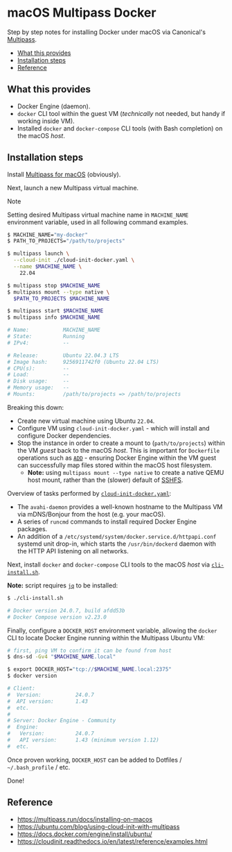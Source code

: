 # macOS Multipass Docker

Step by step notes for installing Docker under macOS via Canonical's [Multipass](https://multipass.run/).

- [What this provides](#what-this-provides)
- [Installation steps](#installation-steps)
- [Reference](#reference)

## What this provides

- Docker Engine (daemon).
- `docker` CLI tool within the guest VM (_technically_ not needed, but handy if working inside VM).
- Installed `docker` and `docker-compose` CLI tools (with Bash completion) on the macOS _host_.

## Installation steps

Install [Multipass for macOS](https://multipass.run/docs/installing-on-macos) (obviously).

Next, launch a new Multipass virtual machine.

> [!NOTE]
> Setting desired Multipass virtual machine name in `MACHINE_NAME` environment variable, used in all following command examples.

```sh
$ MACHINE_NAME="my-docker"
$ PATH_TO_PROJECTS="/path/to/projects"

$ multipass launch \
  --cloud-init ./cloud-init-docker.yaml \
  --name $MACHINE_NAME \
    22.04

$ multipass stop $MACHINE_NAME
$ multipass mount --type native \
  $PATH_TO_PROJECTS $MACHINE_NAME

$ multipass start $MACHINE_NAME
$ multipass info $MACHINE_NAME

# Name:           MACHINE_NAME
# State:          Running
# IPv4:           --

# Release:        Ubuntu 22.04.3 LTS
# Image hash:     9256911742f0 (Ubuntu 22.04 LTS)
# CPU(s):         --
# Load:           --
# Disk usage:     --
# Memory usage:   --
# Mounts:         /path/to/projects => /path/to/projects
```

Breaking this down:

- Create new virtual machine using Ubuntu `22.04`.
- Configure VM using `cloud-init-docker.yaml` - which will install and configure Docker dependencies.
- Stop the instance in order to create a mount to (`path/to/projects`) within the VM _guest_ back to the macOS _host_. This is important for `Dockerfile` operations such as [`ADD`](https://docs.docker.com/engine/reference/builder/#add) - ensuring Docker Engine within the VM guest can successfully map files stored within the macOS host filesystem.
	- **Note:** using `multipass mount --type native` to create a native QEMU host mount, rather than the (slower) default of [SSHFS](https://github.com/libfuse/sshfs).

Overview of tasks performed by [`cloud-init-docker.yaml`](cloud-init-docker.yaml):

- The `avahi-daemon` provides a well-known hostname to the Multipass VM via mDNS/Bonjour from the host (e.g. your macOS).
- A series of `runcmd` commands to install required Docker Engine packages.
- An addition of a `/etc/systemd/system/docker.service.d/httpapi.conf` systemd unit drop-in, which starts the `/usr/bin/dockerd` daemon with the HTTP API listening on all networks.

Next, install `docker` and `docker-compose` CLI tools to the macOS _host_ via [`cli-install.sh`](cli-install.sh).

**Note:** script requires [`jq`](https://jqlang.github.io/jq/) to be installed:

```sh
$ ./cli-install.sh

# Docker version 24.0.7, build afdd53b
# Docker Compose version v2.23.0
```

Finally, configure a `DOCKER_HOST` environment variable, allowing the `docker` CLI to locate Docker Engine running within the Multipass Ubuntu VM:

```sh
# first, ping VM to confirm it can be found from host
$ dns-sd -Gv4 "$MACHINE_NAME.local"

$ export DOCKER_HOST="tcp://$MACHINE_NAME.local:2375"
$ docker version

# Client:
#  Version:           24.0.7
#  API version:       1.43
#  etc.
#
# Server: Docker Engine - Community
#  Engine:
#   Version:          24.0.7
#   API version:      1.43 (minimum version 1.12)
#  etc.
```

Once proven working, `DOCKER_HOST` can be added to Dotfiles / `~/.bash_profile` / etc.

Done!

## Reference

- https://multipass.run/docs/installing-on-macos
- https://ubuntu.com/blog/using-cloud-init-with-multipass
- https://docs.docker.com/engine/install/ubuntu/
- https://cloudinit.readthedocs.io/en/latest/reference/examples.html
